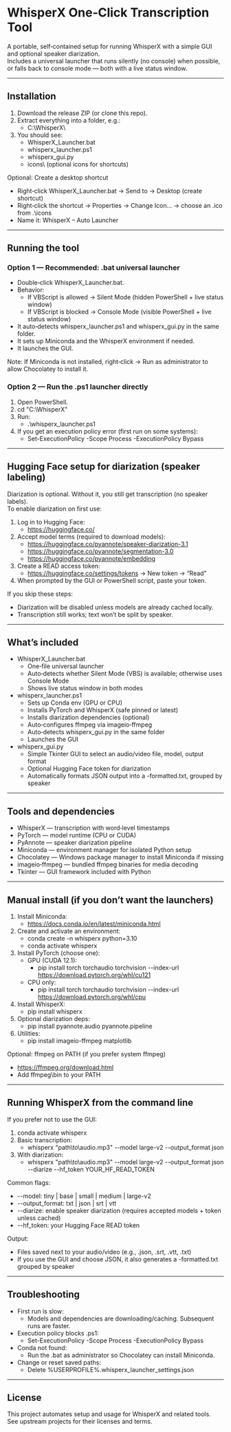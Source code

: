 # WhisperX One‑Click Transcription Tool

A portable, self‑contained setup for running WhisperX with a simple GUI and optional speaker diarization.  
Includes a universal launcher that runs silently (no console) when possible, or falls back to console mode — both with a live status window.

---

## Installation

1. Download the release ZIP (or clone this repo).
2. Extract everything into a folder, e.g.:
   - C:\WhisperX\
3. You should see:
   - WhisperX_Launcher.bat
   - whisperx_launcher.ps1
   - whisperx_gui.py
   - icons\ (optional icons for shortcuts)

Optional: Create a desktop shortcut
- Right‑click WhisperX_Launcher.bat → Send to → Desktop (create shortcut)
- Right‑click the shortcut → Properties → Change Icon… → choose an .ico from .\icons
- Name it: WhisperX – Auto Launcher

---

## Running the tool

### Option 1 — Recommended: .bat universal launcher
- Double‑click WhisperX_Launcher.bat.
- Behavior:
  - If VBScript is allowed → Silent Mode (hidden PowerShell + live status window)
  - If VBScript is blocked → Console Mode (visible PowerShell + live status window)
- It auto‑detects whisperx_launcher.ps1 and whisperx_gui.py in the same folder.
- It sets up Miniconda and the WhisperX environment if needed.
- It launches the GUI.

Note: If Miniconda is not installed, right‑click → Run as administrator to allow Chocolatey to install it.

### Option 2 — Run the .ps1 launcher directly
1. Open PowerShell.
2. cd "C:\WhisperX"
3. Run:
   - .\whisperx_launcher.ps1
4. If you get an execution policy error (first run on some systems):
   - Set-ExecutionPolicy -Scope Process -ExecutionPolicy Bypass

---

## Hugging Face setup for diarization (speaker labeling)

Diarization is optional. Without it, you still get transcription (no speaker labels).  
To enable diarization on first use:

1. Log in to Hugging Face:
   - https://huggingface.co/
2. Accept model terms (required to download models):
   - https://huggingface.co/pyannote/speaker-diarization-3.1
   - https://huggingface.co/pyannote/segmentation-3.0
   - https://huggingface.co/pyannote/embedding
3. Create a READ access token:
   - https://huggingface.co/settings/tokens → New token → “Read”
4. When prompted by the GUI or PowerShell script, paste your token.

If you skip these steps:
- Diarization will be disabled unless models are already cached locally.
- Transcription still works; text won’t be split by speaker.

---

## What’s included

- WhisperX_Launcher.bat
  - One‑file universal launcher
  - Auto‑detects whether Silent Mode (VBS) is available; otherwise uses Console Mode
  - Shows live status window in both modes
- whisperx_launcher.ps1
  - Sets up Conda env (GPU or CPU)
  - Installs PyTorch and WhisperX (safe pinned or latest)
  - Installs diarization dependencies (optional)
  - Auto‑configures ffmpeg via imageio‑ffmpeg
  - Auto‑detects whisperx_gui.py in the same folder
  - Launches the GUI
- whisperx_gui.py
  - Simple Tkinter GUI to select an audio/video file, model, output format
  - Optional Hugging Face token for diarization
  - Automatically formats JSON output into a -formatted.txt, grouped by speaker

---

## Tools and dependencies

- WhisperX — transcription with word‑level timestamps
- PyTorch — model runtime (CPU or CUDA)
- PyAnnote — speaker diarization pipeline
- Miniconda — environment manager for isolated Python setup
- Chocolatey — Windows package manager to install Miniconda if missing
- imageio‑ffmpeg — bundled ffmpeg binaries for media decoding
- Tkinter — GUI framework included with Python

---

## Manual install (if you don’t want the launchers)

1. Install Miniconda:
   - https://docs.conda.io/en/latest/miniconda.html
2. Create and activate an environment:
   - conda create -n whisperx python=3.10
   - conda activate whisperx
3. Install PyTorch (choose one):
   - GPU (CUDA 12.1):
     - pip install torch torchaudio torchvision --index-url https://download.pytorch.org/whl/cu121
   - CPU only:
     - pip install torch torchaudio torchvision --index-url https://download.pytorch.org/whl/cpu
4. Install WhisperX:
   - pip install whisperx
5. Optional diarization deps:
   - pip install pyannote.audio pyannote.pipeline
6. Utilities:
   - pip install imageio-ffmpeg matplotlib

Optional: ffmpeg on PATH (if you prefer system ffmpeg)
- https://ffmpeg.org/download.html
- Add ffmpeg\bin to your PATH

---

## Running WhisperX from the command line

If you prefer not to use the GUI:

1. conda activate whisperx
2. Basic transcription:
   - whisperx "path\to\audio.mp3" --model large-v2 --output_format json
3. With diarization:
   - whisperx "path\to\audio.mp3" --model large-v2 --output_format json --diarize --hf_token YOUR_HF_READ_TOKEN

Common flags:
- --model: tiny | base | small | medium | large-v2
- --output_format: txt | json | srt | vtt
- --diarize: enable speaker diarization (requires accepted models + token unless cached)
- --hf_token: your Hugging Face READ token

Output:
- Files saved next to your audio/video (e.g., .json, .srt, .vtt, .txt)
- If you use the GUI and choose JSON, it also generates a -formatted.txt grouped by speaker

---

## Troubleshooting

- First run is slow:
  - Models and dependencies are downloading/caching. Subsequent runs are faster.
- Execution policy blocks .ps1:
  - Set-ExecutionPolicy -Scope Process -ExecutionPolicy Bypass
- Conda not found:
  - Run the .bat as administrator so Chocolatey can install Miniconda.
- Change or reset saved paths:
  - Delete %USERPROFILE%\.whisperx_launcher_settings.json

---

## License

This project automates setup and usage for WhisperX and related tools.  
See upstream projects for their licenses and terms.